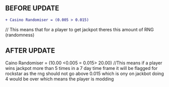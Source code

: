 ## BEFORE UPDATE
```diff 
+ Casino Randomiser = (0.005 > 0.015)
``` 
// This means that for a player to get jackpot theres this amount of RNG (randomness)

## AFTER UPDATE
Caino Randomiser = (10.00 <0.005 = 0.015> 20.00) //This means if a player wins jackpot more than 5 times in a 7 day time frame it will be flagged for rockstar as the rng should not go above 0.015 which is ony on jackbot doing 4 would be over which means the player is modding 
